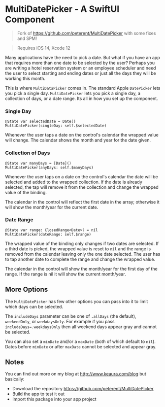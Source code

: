 # MultiDatePicker - A SwiftUI Component

> Fork of https://github.com/peterent/MultiDatePicker with some fixes and SPM!

> Requires iOS 14, Xcode 12

Many applications have the need to pick a date. But what if you have an app that requires more than one date to be selected by the user? Perhaps you are writing a hotel reservation system or an employee scheduler and need the user to select starting and ending dates or just all the days they will be working this month. 

This is where `MultiDataPicker` comes in. The standard Apple `DatePicker` lets you pick a single day. `MultiDatePicker` lets you pick a single day, a collection of days, or a date range. Its all in how you set up the component.

### Single Day

```
@State var selectedDate = Date()
MultiDatePicker(singleDay: self.$selectedDate)
```
Whenever the user taps a date on the control's calendar the wrapped value will change. The calendar shows the month and year for the date given.

### Collection of Days

```
@State var manyDays = [Date]()
MultiDatePicker(anyDays: self.$manyDays)
```

Whenever the user taps on a date on the control's calendar the date will be selected and added to the wrapped collection. If the date is already selected, the tap will remove it from the collection and change the wrapped value of the binding. 

The calendar in the control will reflect the first date in the array; otherwise it will show the month/year for the current date.

### Date Range

```
@State var range: ClosedRange<Date>? = nil
MultiDatePicker(dateRange: self.$range)
```
The wrapped value of the binding only changes if two dates are selected. If a third date is picked, the wrapped value is reset to `nil` and the range is removed from the calendar leaving only the one date selected. The user has to tap another date to complete the range and change the wrapped value.

The calendar in the control will show the month/year for the first day of the range. If the range is nil it will show the current month/year.

## More Options

The `MultiDatePicker` has few other options you can pass into it to limit which days can be selected. 

The `includeDays` parameter can be one of `.allDays` (the default), `weekendOnly`, or `weekdaysOnly`. For example if you pass `includeDays=.weekdaysOnly` then all weekend days appear gray and cannot be selected.

You can also set a `minDate` and/or a `maxDate` (both of which default to `nil`). Dates before `minDate` or after `maxDate` cannot be selected and appear gray.

## Notes

You can find out more on my blog at http://www.keaura.com/blog but basically:

- Download the repository https://github.com/peterent/MultiDatePicker
- Build the app to test it out
- Import this package into your app project
